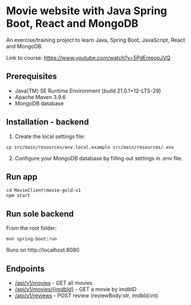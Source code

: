 # Movie website with Java Spring Boot, React and MongoDB

An exercise/training project to learn Java, Spring Boot, JavaScript, React and MongoDB.

Link to course: https://www.youtube.com/watch?v=5PdEmeopJVQ


## Prerequisites

- Java(TM) SE Runtime Environment (build 21.0.1+12-LTS-29)
- Apache Maven 3.9.6
- MongoDB database

## Installation - backend

1. Create the local settings file:

```
cp src/main/resources/env.local.example src/main/resources/.env
```

2. Configure your MongoDB database by filling out settings in .env file.

## Run app

```
cd MovieClient\movie-gold-v1
npm start
```

## Run sole backend

From the root folder:
```
mvn spring-boot:run
```

Runs on http://localhost:8080

## Endpoints

- [/api/v1/movies](http://localhost:8080/api/v1/movies) - GET all movies
- [/api/v1/movies/{imdbId}](http://localhost:8080/api/v1/movies) - GET a movie by imdbID
- [/api/v1/reviews](http://localhost:8080/api/v1/reviews) - POST review (reviewBody:str, imdbId:int)